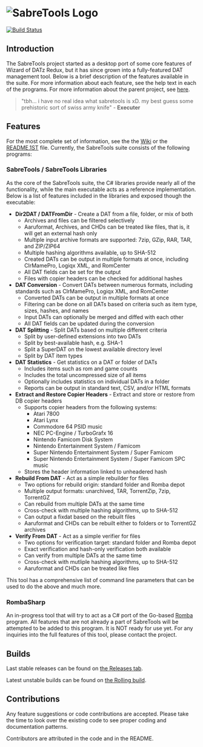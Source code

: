 # ![SabreTools Logo](images/sabretools-rect.png)

[![Build Status](https://github.com/SabreTools/SabreTools/actions/workflows/build_and_publish.yml/badge.svg?branch=main)](https://github.com/SabreTools/SabreTools/actions/workflows/build_and_publish.yml)

## Introduction

The SabreTools project started as a desktop port of some core features of Wizard of DATz Redux, but it has since grown into a fully-featured DAT management tool. Below is a brief description of the features available in the suite. For more information about each feature, see the help text in each of the programs. For more information about the parent project, see [here](https://github.com/SabreTools/wizzardRedux).

> "tbh...  i have no real idea what sabretools is xD. my best guess  some prehistoric sort of swiss army knife" - **Executer**

## Features

For the most complete set of information, see the the [Wiki](https://github.com/SabreTools/SabreTools/wiki) or the [README.1ST](https://raw.githubusercontent.com/SabreTools/SabreTools/main/SabreTools.Core/README.1ST) file. Currently, the SabreTools suite consists of the following programs:

### SabreTools / SabreTools Libraries

As the core of the SabreTools suite, the C# libraries provide nearly all of the functionality, while the main executable acts as a reference implementation. Below is a list of features included in the libraries and exposed though the executable:

* **Dir2DAT / DATFromDir** - Create a DAT from a file, folder, or mix of both
  * Archives and files can be filtered selectively
  * Aaruformat, Archives, and CHDs can be treated like files, that is, it will get an external hash only
  * Multiple input archive formats are supported: 7zip, GZip, RAR, TAR, and ZIP/ZIP64
  * Multiple hashing algorithms available, up to SHA-512
  * Created DATs can be output in multiple formats at once, including ClrMamePro, Logiqx XML, and RomCenter
  * All DAT fields can be set for the output
  * Files with copier headers can be checked for additional hashes
* **DAT Conversion** - Convert DATs between numerous formats, including standards such as ClrMamePro, Logiqx XML, and RomCenter
  * Converted DATs can be output in multiple formats at once
  * Filtering can be done on all DATs based on criteria such as item type, sizes, hashes, and names
  * Input DATs can optionally be merged and diffed with each other
  * All DAT fields can be updated during the conversion
* **DAT Splitting** - Split DATs based on multiple different criteria
  * Split by user-defined extensions into two DATs
  * Split by best-available hash, e.g. SHA-1
  * Split a SuperDAT on the lowest available directory level
  * Split by DAT item types
* **DAT Statistics** - Get statistics on a DAT or folder of DATs
  * Includes items such as rom and game counts
  * Includes the total uncompressed size of all items
  * Optionally includes statistics on individual DATs in a folder
  * Reports can be output in standard text, CSV, and/or HTML formats
* **Extract and Restore Copier Headers** - Extract and store or restore from DB copier headers
  * Supports copier headers from the following systems:
    * Atari 7800
    * Atari Lynx
    * Commodore 64 PSID music
    * NEC PC-Engine / TurboGrafx 16
    * Nintendo Famicom Disk System
    * Nintendo Entertainment System / Famicom
    * Super Nintendo Entertainment System / Super Famicom
    * Super Nintendo Entertainment System / Super Famicom SPC music
  * Stores the header information linked to unheadered hash
* **Rebuild From DAT** - Act as a simple rebuilder for files
  * Two options for rebuild origin: standard folder and Romba depot
  * Multiple output formats: unarchived, TAR, TorrentZip, 7zip, TorrentGZ
  * Can rebuild from multiple DATs at the same time
  * Cross-check with multiple hashing algorithms, up to SHA-512
  * Can output a fixdat based on the rebuilt files
  * Aaruformat and CHDs can be rebuilt either to folders or to TorrentGZ archives
* **Verify From DAT** - Act as a simple verifier for files
  * Two options for verification target: standard folder and Romba depot
  * Exact verification and hash-only verification both available
  * Can verify from multiple DATs at the same time
  * Cross-check with mutliple hashing algorithms, up to SHA-512
  * Aaruformat and CHDs can be treated like files

This tool has a comprehensive list of command line parameters that can be used to do the above and much more.

### RombaSharp

An in-progress tool that will try to act as a C# port of the Go-based [Romba](https://github.com/uwedeportivo/romba/) program. All features that are not already a part of SabreTools will be attempted to be added to this program. It is NOT ready for use yet. For any inquiries into the full features of this tool, please contact the project.

## Builds

Last stable releases can be found on [the Releases tab](https://github.com/SabreTools/SabreTools/releases).

Latest unstable builds can be found on [the Rolling build](https://github.com/SabreTools/SabreTools/releases/tag/rolling).

## Contributions

Any feature suggestions or code contributions are accepted. Please take the time to look over the existing code to see proper coding and documentation patterns.

Contributors are attributed in the code and in the README.
